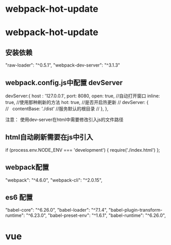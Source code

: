 ﻿# webpack-hot-update

webpack-hot-update
====

安装依赖
------
"raw-loader": "^0.5.1",
"webpack-dev-server": "^3.1.3"

webpack.config.js中配置 devServer
---
devServer:{
  host : '127.0.0.1',
  port: 8080,
  open: true, //自动打开窗口
  inline: true, //使用那种刷新的方法
  hot: true,  //是否开启热更新
  // devServer: {  
  //   contentBase: './dist'  //服务默认的根目录
  // },
},

注意： 使用dev-server在html中需要修改引入js的文件路径

html自动刷新需要在js中引入
-----------------
if (process.env.NODE_ENV === 'development') {
  require('./index.html')
};

webpack配置
-----
"webpack": "^4.6.0",
"webpack-cli": "^2.0.15",


es6 配置
-----
"babel-core": "^6.26.0",
"babel-loader": "^7.1.4",
"babel-plugin-transform-runtime": "^6.23.0",
"babel-preset-env": "^1.6.1",
"babel-runtime": "^6.26.0",


vue
=====
